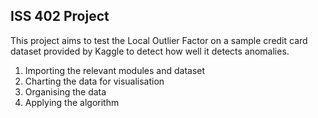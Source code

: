 <h2>ISS 402 Project</h2>
<p>
  This project aims to test the Local Outlier Factor on a sample credit card dataset provided by Kaggle to detect how well it detects anomalies.
  
  <ol>
    <li>Importing the relevant modules and dataset</li>
    <li>Charting the data for visualisation</li>
    <li>Organising the data</li>
    <li>Applying the algorithm</li>
  </ol>
</p>
